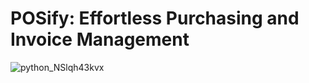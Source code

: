 # POSify: Effortless Purchasing and Invoice Management
![python_NSlqh43kvx](https://github.com/AbhikritiMoti/POSify/assets/73769937/0caef12d-0de5-4e33-9bc2-3bc4d9561038)
